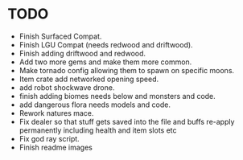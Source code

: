 # TODO

- Finish Surfaced Compat.
- Finish LGU Compat (needs redwood and driftwood).
- Finish adding driftwood and redwood.
- Add two more gems and make them more common.
- Make tornado config allowing them to spawn on specific moons.
- Item crate add networked opening speed.
- add robot shockwave drone.
- finish adding biomes needs below and monsters and code.
- add dangerous flora needs models and code.
- Rework natures mace.
- Fix dealer so that stuff gets saved into the file and buffs re-apply permanently including health and item slots etc
- Fix god ray script.
- Finish readme images
